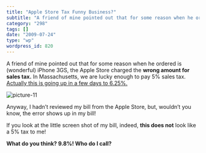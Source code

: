 ```yaml
---
title: "Apple Store Tax Funny Business?"
subtitle: "A friend of mine pointed out that for some reason when he ordered is (wonderful) iPhone 3GS, the App..."
category: "298"
tags: []
date: "2009-07-24"
type: "wp"
wordpress_id: 820
---
```

A friend of mine pointed out that for some reason when he ordered is (wonderful) iPhone 3GS, the Apple Store charged the **wrong amount for sales tax.**
In Massachusetts, we are lucky enough to pay 5% sales tax.[ Actually this is going up in a few days to 6.25%. ](http://www.boston.com/news/local/breaking_news/2009/05/mass_senate_app.html)

![picture-11](https://i0.wp.com/s3.media.squarespace.com/production/1075723/12829350/wp-content/uploads/2009/07/picture-11.png?resize=285%2C134)

Anyway, I hadn’t reviewed my bill from the Apple Store, but, wouldn’t you know, the error shows up in my bill!

If you look at the little screen shot of my bill, indeed, **this does not** look like a 5% tax to me!

**What do you think? 9.8%! Who do I call?**